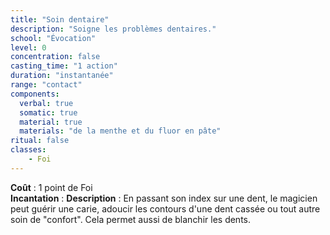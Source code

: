 ```yaml
---
title: "Soin dentaire"
description: "Soigne les problèmes dentaires."
school: "Évocation"
level: 0
concentration: false
casting_time: "1 action"
duration: "instantanée"
range: "contact"
components:
  verbal: true
  somatic: true
  material: true
  materials: "de la menthe et du fluor en pâte"
ritual: false
classes:
    - Foi
---
```

**Coût** : 1 point de Foi  
**Incantation** : 
**Description** : En passant son index sur une dent, le magicien peut guérir une carie, adoucir les contours d'une dent cassée ou tout autre soin de "confort". Cela permet aussi de blanchir les dents.    

